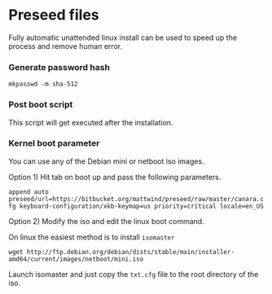 # Preseed files

Fully automatic unattended linux install can be used to speed up the process and remove human error.

### Generate password hash

`mkpasswd -m sha-512`

### Post boot script

This script will get executed after the installation.

### Kernel boot parameter

You can use any of the Debian mini or netboot iso images.

Option 1) Hit tab on boot up and pass the following parameters.

`append auto preseed/url=https://bitbucket.org/mattwind/preseed/raw/master/canara.cfg keyboard-configuration/xkb-keymap=us priority=critical locale=en_US`

Option 2) Modify the iso and edit the linux boot command.

On linux the easiest method is to install `isomaster`

`wget http://ftp.debian.org/debian/dists/stable/main/installer-amd64/current/images/netboot/mini.iso`

Launch isomaster and just copy the `txt.cfg` file to the root directory of the iso.
